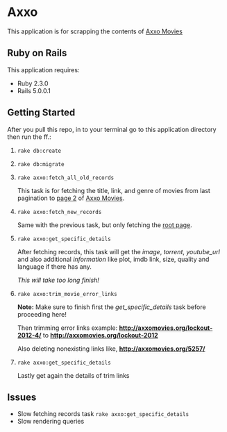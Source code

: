 Axxo
================

This application is for scrapping the contents of [Axxo Movies](http://axxomovies.org)


Ruby on Rails
-------------

This application requires:

- Ruby 2.3.0
- Rails 5.0.0.1


Getting Started
---------------

After you pull this repo, in to your terminal go to this application directory then run the ff.:

1. `rake db:create`
2. `rake db:migrate`
3. `rake axxo:fetch_all_old_records`
    
      This task is for fetching the title, link, and genre of movies from last pagination to [page 2](http://axxomovies.org/page/2/) of [Axxo Movies](http://axxomovies.org).

4. `rake axxo:fetch_new_records`
      
      Same with the previous task, but only fetching the [root page](http://axxomovies.org).

5. `rake axxo:get_specific_details`

      After fetching records, this task will get the _image_, _torrent_, _youtube_url_ and also additional _information_ like plot, imdb link, size, quality and language if there has any.

      _This will take too long finish!_

6. `rake axxo:trim_movie_error_links`
      
      **Note:** Make sure to finish first the _get_specific_details_ task before proceeding here!

      Then trimming error links example: **http://axxomovies.org/lockout-2012-4/** to **http://axxomovies.org/lockout-2012**

      Also deleting nonexisting links like, **http://axxomovies.org/5257/**

7. `rake axxo:get_specific_details`

      Lastly get again the details of trim links


Issues
---------------

- Slow fetching records task `rake axxo:get_specific_details`
- Slow rendering queries

